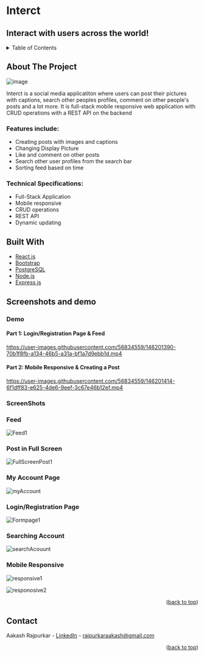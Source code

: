 # Interct
## Interact with users across the world!

<!-- TABLE OF CONTENTS -->
<details>
  <summary>Table of Contents</summary>
  <ol>
    <li>
      <a href="#about-the-project">About The Project</a> 
     <li><a href="#built-with">Built With</a></li>
     <li>
       <a href="#features">Screenshots</a>
     </li> 
    <li><a href="#contact">Contact</a></li>
  </ol>
</details>



<!-- ABOUT THE PROJECT -->
## About The Project

![image](https://user-images.githubusercontent.com/56834559/146203033-1ee79c00-6eae-4970-aae5-b9df116df6d3.png)


Interct is a social media applicatiton where users can post their pictures with captions, search other peoples profiles, comment on other people's posts and a lot more. It is full-stack mobile responsive web application with CRUD operations with a REST API on the backend

### Features include:
* Creating posts with images and captions
* Changing Display Picture
* Like and comment on other posts
* Search other user profiles from the search bar
* Sorting feed based on time

### Technical Specifications:
* Full-Stack Application
* Mobile responsive
* CRUD operations
* REST API
* Dynamic updating


## Built With


* [React.js](https://reactjs.org/)
* [Bootstrap](https://getbootstrap.com)
* [PostgreSQL](https://www.postgresql.org/)
* [Node.js](https://nodejs.org/en/)
* [Express.js](https://expressjs.com/)


## Screenshots and demo

### Demo

#### Part 1: Login/Registration Page & Feed
https://user-images.githubusercontent.com/56834559/146201390-70b1f8fb-a134-46b5-a31a-bf1a7d9ebb1d.mp4

#### Part 2: Mobile Responsive & Creating a Post

https://user-images.githubusercontent.com/56834559/146201414-6f1dff83-e625-4de6-9eef-3c67e46b12ef.mp4

### ScreenShots

### Feed
![Feed1](https://user-images.githubusercontent.com/56834559/146201934-d2761818-4885-4035-b661-56a16f20ccbd.PNG)

### Post in Full Screen
![FullScreenPost1](https://user-images.githubusercontent.com/56834559/146202018-96a55ee0-427e-4ec0-a741-d957faaa496b.PNG)

### My Account Page
![myAccount](https://user-images.githubusercontent.com/56834559/146202068-ea98168a-03f1-4084-a29d-439900b225bd.PNG)

### Login/Registration Page
![Formpage1](https://user-images.githubusercontent.com/56834559/146202202-598c23c3-55eb-48dc-8108-7b1d98ee90aa.PNG)

### Searching Account
![searchAcouunt](https://user-images.githubusercontent.com/56834559/146202252-218df507-a9cf-41aa-b4a0-b64a1461dcdb.PNG)


### Mobile Responsive
![responsive1](https://user-images.githubusercontent.com/56834559/146202112-fc86a303-b1b6-4682-ad56-6d8bcfd9d67d.PNG)

![responosive2](https://user-images.githubusercontent.com/56834559/146202127-38893c3b-c1a2-40aa-a0d6-35b055e39e6b.PNG)



<p align="right">(<a href="#top">back to top</a>)</p>


## Contact

Aakash Rajpurkar - [LinkedIn](https://www.linkedin.com/in/aakash-rajpurkar-8759b0214/) - rajpurkaraakash@gmail.com

<p align="right">(<a href="#top">back to top</a>)</p>
